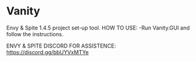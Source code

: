 # Vanity
Envy & Spite 1.4.5 project set-up tool. 
HOW TO USE: -Run Vanity.GUI and follow the instructions. 

ENVY & SPITE DISCORD FOR ASSISTENCE: https://discord.gg/bbUYVxMTYe
